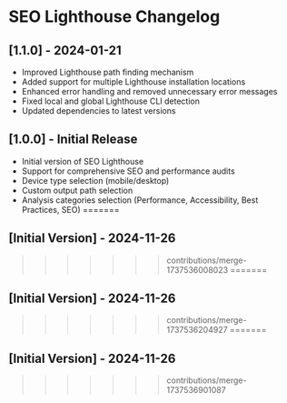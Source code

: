 # SEO Lighthouse Changelog
## [1.1.0] - 2024-01-21

- Improved Lighthouse path finding mechanism
- Added support for multiple Lighthouse installation locations
- Enhanced error handling and removed unnecessary error messages
- Fixed local and global Lighthouse CLI detection
- Updated dependencies to latest versions

## [1.0.0] - Initial Release

- Initial version of SEO Lighthouse
- Support for comprehensive SEO and performance audits
- Device type selection (mobile/desktop)
- Custom output path selection
- Analysis categories selection (Performance, Accessibility, Best Practices, SEO)
=======
## [Initial Version] - 2024-11-26
>>>>>>> contributions/merge-1737536008023
=======
## [Initial Version] - 2024-11-26
>>>>>>> contributions/merge-1737536204927
=======
## [Initial Version] - 2024-11-26
>>>>>>> contributions/merge-1737536901087
